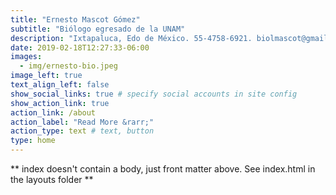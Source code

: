 ```yaml
---
title: "Ernesto Mascot Gómez"
subtitle: "Biólogo egresado de la UNAM"
description: "Ixtapaluca, Edo de México. 55-4758-6921. biolmascot@gmail.com"
date: 2019-02-18T12:27:33-06:00
images:
  - img/ernesto-bio.jpeg
image_left: true
text_align_left: false
show_social_links: true # specify social accounts in site config
show_action_link: true
action_link: /about
action_label: "Read More &rarr;"
action_type: text # text, button
type: home
---
```


** index doesn't contain a body, just front matter above.
See index.html in the layouts folder **
